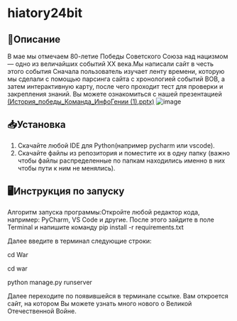# hiatory24bit
## 📜Описание
В мае мы отмечаем 80-летие Победы Советского Союза над нацизмом — одно из величайших событий XX века.Мы написали сайт в честь этого события
Сначала пользователь изучает ленту времени, которую мы сделали с помощью парсинга сайта с хронологией событий ВОВ, а затем интерактивную карту, после чего проходит тест для проверки и закрепления знаний. Вы можете ознакомиться с нашей презентацией [(История_победы_Команда_ИнфоГении (1).pptx)](https://github.com/dashulalitva/hiatory24bit/blob/main/%D0%98%D1%81%D1%82%D0%BE%D1%80%D0%B8%D1%8F_%D0%BF%D0%BE%D0%B1%D0%B5%D0%B4%D1%8B_%D0%9A%D0%BE%D0%BC%D0%B0%D0%BD%D0%B4%D0%B0_%D0%98%D0%BD%D1%84%D0%BE%D0%93%D0%B5%D0%BD%D0%B8%D0%B8%20(1).pptx) 
![image](https://github.com/user-attachments/assets/eb9e565d-4a25-48b4-924b-e2bdb757c3ed)

## 📥Установка
1. Скачайте любой IDE для Python(например pycharm или vscode).
2. Скачайте файлы из репозитория и поместите их в одну папку (важно чтобы файлы распределенные по папкам находились именно в них чтобы пути к ним не менялись).


## 🖥️Инструкция по запуску
Алгоритм запуска программы:Откройте любой редактор кода, например: PyCharm, VS Code и другие. После этого зайдите в поле Terminal и напишите команду pip install -r requirements.txt
    

Далее введите в терминал следующие строки:

cd War

cd war

python manage.py runserver

Далее переходите по появившейся в терминале ссылке. Вам откроется сайт, на котором Вы можете узнать много нового о Великой Отечественной Войне.

